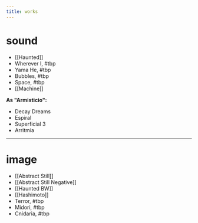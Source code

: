 ```yaml
---
title: works
---
```


# sound

- [[Haunted]]
- Wherever I, #tbp
- Yama He, #tbp 
- Bubbles, #tbp 
- Space, #tbp 
- [[Machine]]

**As "Armisticio":**

- Decay Dreams
- Espiral
- Superficial 3
- Arritmia

---

# image

- [[Abstract Still]]
- [[Abstract Still Negative]]
- [[Haunted BW]]
- [[Hashimoto]]
- Terror, #tbp 
- Midori, #tbp 
- Cnidaria, #tbp 

